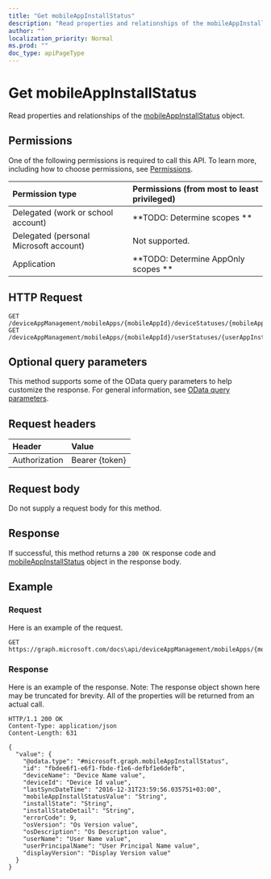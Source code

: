 ```yaml
---
title: "Get mobileAppInstallStatus"
description: "Read properties and relationships of the mobileAppInstallStatus object."
author: ""
localization_priority: Normal
ms.prod: ""
doc_type: apiPageType
---
```


# Get mobileAppInstallStatus

Read properties and relationships of the [mobileAppInstallStatus](../resources/mobileappinstallstatus.md) object.

## Permissions
One of the following permissions is required to call this API. To learn more, including how to choose permissions, see [Permissions](/concepts/permissions-reference.md).

|Permission type|Permissions (from most to least privileged)|
|:---|:---|
|Delegated (work or school account)|**TODO: Determine scopes **|
|Delegated (personal Microsoft account)|Not supported.|
|Application|**TODO: Determine AppOnly scopes **|

## HTTP Request
<!-- {
  "blockType": "ignored"
}
-->
``` http
GET /deviceAppManagement/mobileApps/{mobileAppId}/deviceStatuses/{mobileAppInstallStatusId}
GET /deviceAppManagement/mobileApps/{mobileAppId}/userStatuses/{userAppInstallStatusId}/deviceStatuses/{mobileAppInstallStatusId}
```

## Optional query parameters
This method supports some of the OData query parameters to help customize the response. For general information, see [OData query parameters](/graph/query-parameters).

## Request headers
|Header|Value|
|:---|:---|
|Authorization|Bearer {token}|

## Request body
Do not supply a request body for this method.

## Response
If successful, this method returns a `200 OK` response code and [mobileAppInstallStatus](../resources/mobileappinstallstatus.md) object in the response body.

## Example

### Request
Here is an example of the request.
<!-- {
  "blockType": "request",
  "name": "get_mobileappinstallstatus"
}
-->
``` http
GET https://graph.microsoft.com/docs\api/deviceAppManagement/mobileApps/{mobileAppId}/deviceStatuses/{mobileAppInstallStatusId}
```

### Response
Here is an example of the response. Note: The response object shown here may be truncated for brevity. All of the properties will be returned from an actual call.
<!-- {
  "blockType": "response",
  "truncated": true,
  "@odata.type": "microsoft.graph.mobileAppInstallStatus"
}
-->
``` http
HTTP/1.1 200 OK
Content-Type: application/json
Content-Length: 631

{
  "value": {
    "@odata.type": "#microsoft.graph.mobileAppInstallStatus",
    "id": "fbdee6f1-e6f1-fbde-f1e6-defbf1e6defb",
    "deviceName": "Device Name value",
    "deviceId": "Device Id value",
    "lastSyncDateTime": "2016-12-31T23:59:56.035751+03:00",
    "mobileAppInstallStatusValue": "String",
    "installState": "String",
    "installStateDetail": "String",
    "errorCode": 9,
    "osVersion": "Os Version value",
    "osDescription": "Os Description value",
    "userName": "User Name value",
    "userPrincipalName": "User Principal Name value",
    "displayVersion": "Display Version value"
  }
}
```

